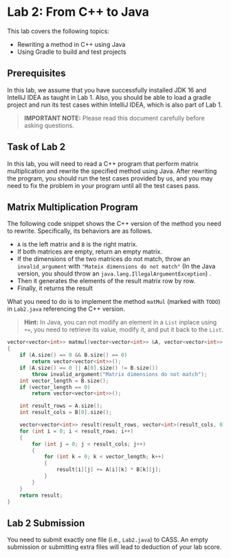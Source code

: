 # Lab 2: From C++ to Java


This lab covers the following topics:

- Rewriting a method in C++ using Java
- Using Gradle to build and test projects

## Prerequisites

In this lab, we assume that you have successfully installed JDK 16 and IntelliJ IDEA as taught in Lab 1.
Also, you should be able to load a gradle project and run its test cases within IntelliJ IDEA, which is also part of Lab 1.

> **IMPORTANT NOTE:** Please read this document carefully before asking questions.

## Task of Lab 2

In this lab, you will need to read a C++ program that perform matrix multiplication and rewrite the specified method using Java.
After rewriting the program, you should run the test cases provided by us, and you may need to fix the problem in your program until all the test cases pass.

## Matrix Multiplication Program
The following code snippet shows the C++ version of the method you need to rewrite.
Specifically, its behaviors are as follows.
- `A` is the left matrix and `B` is the right matrix.
- If both matrices are empty, return an empty matrix.
- If the dimensions of the two matrices do not match, throw an `invalid_argument` with `"Mateix dimensions do not match"` (In the Java version, you should throw an `java.lang.IllegalArgumentException`) .
- Then it generates the elements of the result matrix row by row.
- Finally, it returns the result

What you need to do is to implement the method `matMul` (marked with `TODO`) in `Lab2.java` referencing the C++ version.

> **Hint:** In Java, you can not modify an element in a `List` inplace using `+=`, you need to retrieve its value, modify it, and put it back to the `List`.

```c++
vector<vector<int>> matmul(vector<vector<int>> &A, vector<vector<int>> &B)
{
    if (A.size() == 0 && B.size() == 0)
        return vector<vector<int>>();
    if (A.size() == 0 || A[0].size() != B.size())
        throw invalid_argument("Matrix dimensions do not match");
    int vector_length = B.size();
    if (vector_length == 0)
        return vector<vector<int>>();

    int result_rows = A.size();
    int result_cols = B[0].size();

    vector<vector<int>> result(result_rows, vector<int>(result_cols, 0));
    for (int i = 0; i < result_rows; i++)
    {
        for (int j = 0; j < result_cols; j++)
        {
            for (int k = 0; k < vector_length; k++)
            {
                result[i][j] += A[i][k] * B[k][j];
            }
        }
    }
    return result;
}
```
## Lab 2 Submission

You need to submit exactly one file (i.e., `Lab2.java`) to CASS.
An empty submission or submitting extra files will lead to deduction of your lab score.
